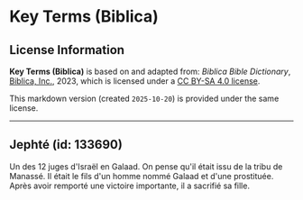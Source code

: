 # Key Terms (Biblica)

## License Information

**Key Terms (Biblica)** is based on and adapted from: _Biblica Bible Dictionary_, [Biblica, Inc.](https://www.biblica.com/), 2023, which is licensed under a [CC BY-SA 4.0 license](https://creativecommons.org/licenses/by-sa/4.0/legalcode.en).

This markdown version (created `2025-10-20`) is provided under the same license.



--------------------------------

## Jephté (id: 133690)

Un des 12 juges d'Israël en Galaad. On pense qu'il était issu de la tribu de Manassé. Il était le fils d'un homme nommé Galaad et d'une prostituée. Après avoir remporté une victoire importante, il a sacrifié sa fille.


